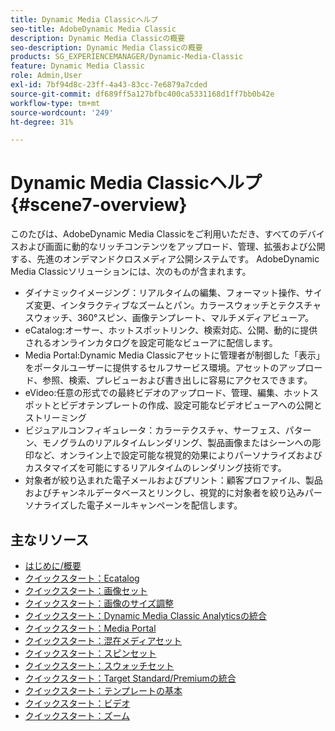 ```yaml
---
title: Dynamic Media Classicヘルプ
seo-title: AdobeDynamic Media Classic
description: Dynamic Media Classicの概要
seo-description: Dynamic Media Classicの概要
products: SG_EXPERIENCEMANAGER/Dynamic-Media-Classic
feature: Dynamic Media Classic
role: Admin,User
exl-id: 7bf94d8c-23ff-4a43-83cc-7e6879a7cded
source-git-commit: df689ff5a127bfbc400ca5331168d1ff7bb0b42e
workflow-type: tm+mt
source-wordcount: '249'
ht-degree: 31%

---
```


# Dynamic Media Classicヘルプ {#scene7-overview}

このたびは、AdobeDynamic Media Classicをご利用いただき、すべてのデバイスおよび画面に動的なリッチコンテンツをアップロード、管理、拡張および公開する、先進のオンデマンドクロスメディア公開システムです。 AdobeDynamic Media Classicソリューションには、次のものが含まれます。

* ダイナミックイメージング：リアルタイムの編集、フォーマット操作、サイズ変更、インタラクティブなズームとパン。カラースウォッチとテクスチャスウォッチ、360°スピン、画像テンプレート、マルチメディアビューア。
* eCatalog:オーサー、ホットスポットリンク、検索対応、公開、動的に提供されるオンラインカタログを設定可能なビューアに配信します。
* Media Portal:Dynamic Media Classicアセットに管理者が制御した「表示」をポータルユーザーに提供するセルフサービス環境。アセットのアップロード、参照、検索、プレビューおよび書き出しに容易にアクセスできます。
* eVideo:任意の形式での最終ビデオのアップロード、管理、編集、ホットスポットとビデオテンプレートの作成、設定可能なビデオビューアへの公開とストリーミング
* ビジュアルコンフィギュレータ：カラーテクスチャ、サーフェス、パターン、モノグラムのリアルタイムレンダリング、製品画像またはシーンへの彫印など、オンライン上で設定可能な視覚的効果によりパーソナライズおよびカスタマイズを可能にするリアルタイムのレンダリング技術です。
* 対象者が絞り込まれた電子メールおよびプリント：顧客プロファイル、製品およびチャンネルデータベースとリンクし、視覚的に対象者を絞り込みパーソナライズした電子メールキャンペーンを配信します。

## 主なリソース

* [はじめに/概要](/help/dmc-platform-overview.md)
* [クイックスタート：Ecatalog](/help/quick-start-ecatalog.md)
* [クイックスタート：画像セット](/help/quick-start-image-sets.md)
* [クイックスタート：画像のサイズ調整](/help/quick-start-image-sizing.md)
* [クイックスタート：Dynamic Media Classic Analyticsの統合](/help/quick-start-integrating-dmc-analytics.md)
* [クイックスタート：Media Portal](/help/quick-start-media-portal-administration.md)
* [クイックスタート：混在メディアセット](/help/quick-start-mixed-media-sets.md)
* [クイックスタート：スピンセット](/help/quick-start-spin-sets.md)
* [クイックスタート：スウォッチセット](/help/quick-start-swatch-sets.md)
* [クイックスタート：Target Standard/Premiumの統合](/help/quick-start-target-integration.md)
* [クイックスタート：テンプレートの基本](/help/quick-start-template-basics.md)
* [クイックスタート：ビデオ](/help/quick-start-video.md)
* [クイックスタート：ズーム](/help/quick-start-zoom.md)
